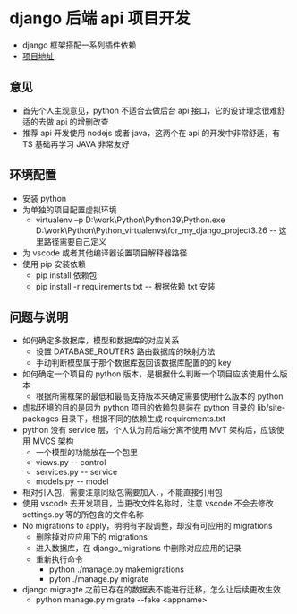 # django 后端 api 项目开发

- django 框架搭配一系列插件依赖
- [项目地址](https://github.com/VirgoHxy/my_django_project.git)

## 意见

- 首先个人主观意见，python 不适合去做后台 api 接口，它的设计理念很难舒适的去做 api 的增删改查
- 推荐 api 开发使用 nodejs 或者 java，这两个在 api 的开发中非常舒适，有 TS 基础再学习 JAVA 非常友好

## 环境配置

- 安装 python
- 为单独的项目配置虚拟环境
  - virtualenv –p D:\work\Python\Python39\Python.exe D:\work\Python\Python_virtualenvs\for_my_django_project3.26 -- 这里路径需要自己定义
- 为 vscode 或者其他编译器设置项目解释器路径
- 使用 pip 安装依赖
  - pip install 依赖包
  - pip install -r requirements.txt -- 根据依赖 txt 安装

## 问题与说明

- 如何确定多数据库，模型和数据库的对应关系
  - 设置 DATABASE_ROUTERS 路由数据库的映射方法
  - 手动判断模型属于那个数据库返回该数据库配置的的 key
- 如何确定一个项目的 python 版本，是根据什么判断一个项目应该使用什么版本
  - 根据所需框架的最低和最高支持版本来确定需要使用什么版本的 python
- 虚拟环境的目的是因为 python 项目的依赖包是装在 python 目录的 lib/site-packages 目录下，根据不同的依赖生成 requirements.txt
- python 没有 service 层，个人认为前后端分离不使用 MVT 架构后，应该使用 MVCS 架构
  - 一个模型的功能放在一个包里
  - views.py -- control
  - services.py -- service
  - models.py -- model
- 相对引入包，需要注意同级包需要加入`.`，不能直接引用包
- 使用 vscode 去开发项目，当更改文件名称时，注意 vscode 不会去修改 settings.py 等的所包含的文件名称
- No migrations to apply，明明有字段调整，却没有可应用的 migrations
  - 删除掉对应应用下的 migrations
  - 进入数据库，在 django_migrations 中删除对应应用的记录
  - 重新执行命令
    - python ./manage.py makemigrations
    - pyton ./manage.py migrate
- django migragte 之前已存在的数据表不能进行迁移，怎么让后续更改生效
  - python manage.py migrate --fake \<appname\>
